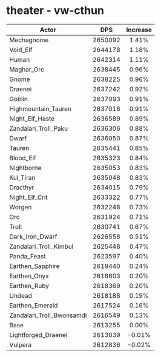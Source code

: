 # theater - vw-cthun
| Actor | DPS | Increase |
|---|:---:|:---:|
|Mechagnome|2650092|1.41%|
|Void_Elf|2644178|1.18%|
|Human|2642314|1.11%|
|Maghar_Orc|2638445|0.96%|
|Gnome|2638225|0.96%|
|Draenei|2637242|0.92%|
|Goblin|2637093|0.91%|
|Highmountain_Tauren|2637016|0.91%|
|Night_Elf_Haste|2636589|0.89%|
|Zandalari_Troll_Paku|2636306|0.88%|
|Dwarf|2636050|0.87%|
|Tauren|2635441|0.85%|
|Blood_Elf|2635323|0.84%|
|Nightborne|2635053|0.83%|
|Kul_Tiran|2635048|0.83%|
|Dracthyr|2634015|0.79%|
|Night_Elf_Crit|2633322|0.77%|
|Worgen|2632248|0.73%|
|Orc|2631924|0.71%|
|Troll|2630741|0.67%|
|Dark_Iron_Dwarf|2626558|0.51%|
|Zandalari_Troll_Kimbul|2625448|0.47%|
|Panda_Feast|2623597|0.40%|
|Earthen_Sapphire|2619440|0.24%|
|Earthen_Onyx|2618603|0.20%|
|Earthen_Ruby|2618369|0.20%|
|Undead|2618188|0.19%|
|Earthen_Emerald|2617524|0.16%|
|Zandalari_Troll_Bwonsamdi|2616549|0.13%|
|Base|2613255|0.00%|
|Lightforged_Draenei|2613039|-0.01%|
|Vulpera|2612836|-0.02%|

